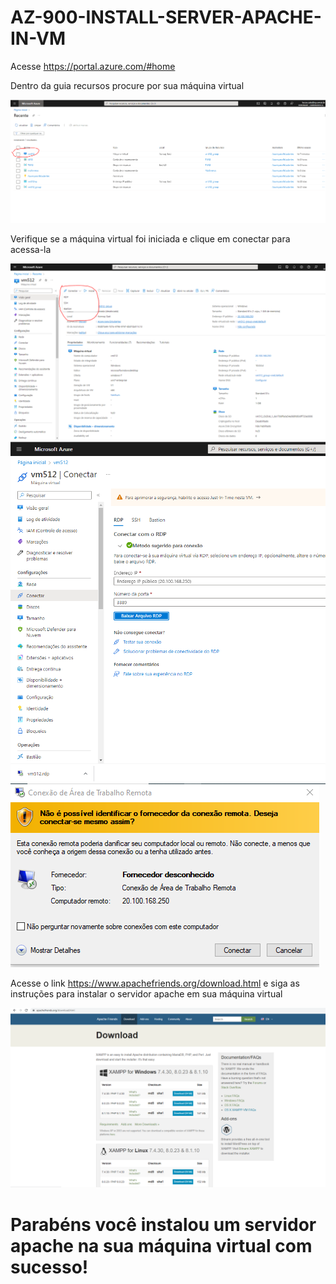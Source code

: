 # AZ-900-INSTALL-SERVER-APACHE-IN-VM

Acesse https://portal.azure.com/#home

Dentro da guia recursos procure por sua máquina virtual

![alt text](01.PNG)

Verifique se a máquina virtual foi iniciada e clique em conectar para acessa-la

![alt text](02.PNG)
![alt text](03.PNG)
![alt text](04.PNG)


Acesse o link https://www.apachefriends.org/download.html e siga as instruções para instalar o servidor apache em sua máquina virtual

![alt text](05.PNG)


# Parabéns você instalou um servidor apache na sua máquina virtual com sucesso!


